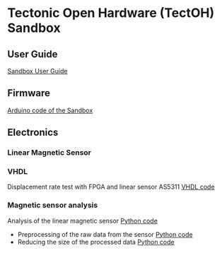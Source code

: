# Tectonic Open Hardware (TectOH) Sandbox


## User Guide

[Sandbox User Guide](./user_guide)

## Firmware
[Arduino code of the Sandbox](./firmware)

## Electronics

### Linear Magnetic Sensor

### VHDL

Displacement rate test with FPGA and linear sensor AS5311
[VHDL code](./electronics/vhdl/as5311_uart)

### Magnetic sensor analysis

Analysis of the linear magnetic sensor
[Python code](./electronics/magn_sensor_analysis)

 - Preprocessing of the raw data from the sensor [Python code](proc_magn_sensor.py)
 - Reducing the size of the processed data [Python code](reduce_dataset.py)
